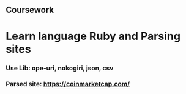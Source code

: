## Coursework
# Learn language Ruby and Parsing sites

### Use Lib: ope-uri, nokogiri, json, csv

### Parsed site: https://coinmarketcap.com/
